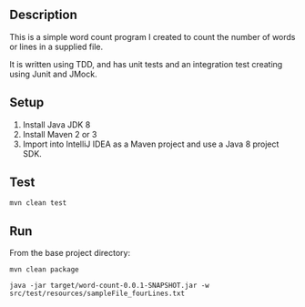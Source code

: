 Description
-----------

This is a simple word count program I created to count the number of words or lines in a supplied file.

It is written using TDD, and has unit tests and an integration test creating using Junit and JMock.

Setup
-----

1. Install Java JDK 8
2. Install Maven 2 or 3
3. Import into IntelliJ IDEA as a Maven project and use a Java 8 project SDK.

Test
---

    mvn clean test

Run
---

From the base project directory:

    mvn clean package

    java -jar target/word-count-0.0.1-SNAPSHOT.jar -w src/test/resources/sampleFile_fourLines.txt
